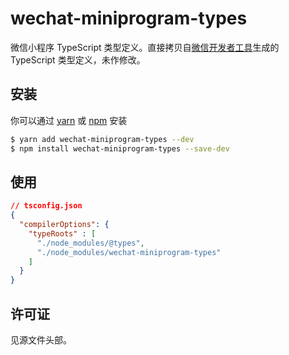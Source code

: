 # wechat-miniprogram-types

微信小程序 TypeScript 类型定义。直接拷贝自[微信开发者工具](https://developers.weixin.qq.com/miniprogram/dev/devtools/devtools.html)生成的 TypeScript 类型定义，未作修改。

## 安装

你可以通过 [yarn](https://yarnpkg.com/) 或 [npm](https://npmjs.com/) 安装

```bash
$ yarn add wechat-miniprogram-types --dev
$ npm install wechat-miniprogram-types --save-dev
```

## 使用

```json
// tsconfig.json
{
  "compilerOptions": {
    "typeRoots" : [
      "./node_modules/@types",
      "./node_modules/wechat-miniprogram-types"
    ]
  }
}
```

## 许可证

见源文件头部。
